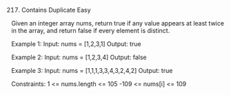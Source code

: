 217. Contains Duplicate
Easy

Given an integer array nums, return true if any value appears at least twice in the array, and return false if every element is distinct.

 

Example 1:
Input: nums = [1,2,3,1]
Output: true

Example 2:
Input: nums = [1,2,3,4]
Output: false

Example 3:
Input: nums = [1,1,1,3,3,4,3,2,4,2]
Output: true

Constraints:
1 <= nums.length <= 105
-109 <= nums[i] <= 109

